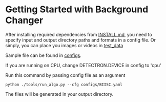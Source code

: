 # Getting Started with Background Changer

After installing required dependencies from [INSTALL.md](INSTALL.md), you need to specify input and output directory paths and formats in a config file. 
Or simply, you can place you images or videos in [test_data](data/test_data)

Sample file can be found in [configs](configs).

If you are running on CPU, change DETECTRON.DEVICE in config to 'cpu'

Run this command by passing config file as an argument
```
python ./tools/run_algo.py --cfg configs/BIISC.yaml
```

The files will be generated in your output directory.






